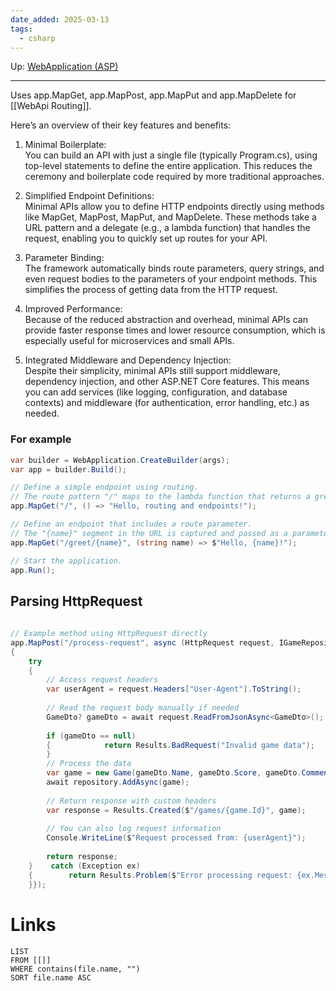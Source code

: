 ```yaml
---
date_added: 2025-03-13
tags:
  - csharp
---
```

Up: [WebApplication (ASP)](WebApplication%20(ASP).md)
___

Uses 
app.MapGet, app.MapPost, app.MapPut and app.MapDelete for [[WebApi Routing]].

Here’s an overview of their key features and benefits:

1. Minimal Boilerplate:  
    You can build an API with just a single file (typically Program.cs), using top-level statements to define the entire application. This reduces the ceremony and boilerplate code required by more traditional approaches.
    
2. Simplified Endpoint Definitions:  
    Minimal APIs allow you to define HTTP endpoints directly using methods like MapGet, MapPost, MapPut, and MapDelete. These methods take a URL pattern and a delegate (e.g., a lambda function) that handles the request, enabling you to quickly set up routes for your API.
    
3. Parameter Binding:  
    The framework automatically binds route parameters, query strings, and even request bodies to the parameters of your endpoint methods. This simplifies the process of getting data from the HTTP request.
    
4. Improved Performance:  
    Because of the reduced abstraction and overhead, minimal APIs can provide faster response times and lower resource consumption, which is especially useful for microservices and small APIs.
    
5. Integrated Middleware and Dependency Injection:  
    Despite their simplicity, minimal APIs still support middleware, dependency injection, and other ASP.NET Core features. This means you can add services (like logging, configuration, and database contexts) and middleware (for authentication, error handling, etc.) as needed.
### For example
```cs
var builder = WebApplication.CreateBuilder(args);
var app = builder.Build();

// Define a simple endpoint using routing.
// The route pattern "/" maps to the lambda function that returns a greeting.
app.MapGet("/", () => "Hello, routing and endpoints!");

// Define an endpoint that includes a route parameter.
// The "{name}" segment in the URL is captured and passed as a parameter to the lambda.
app.MapGet("/greet/{name}", (string name) => $"Hello, {name}!");

// Start the application.
app.Run();
```

## Parsing HttpRequest
```cs
  
// Example method using HttpRequest directly  
app.MapPost("/process-request", async (HttpRequest request, IGameRepository repository) =>  
{  
    try  
    {  
        // Access request headers  
        var userAgent = request.Headers["User-Agent"].ToString();  
  
        // Read the request body manually if needed  
        GameDto? gameDto = await request.ReadFromJsonAsync<GameDto>();  
  
        if (gameDto == null)  
        {            return Results.BadRequest("Invalid game data");  
        }  
        // Process the data  
        var game = new Game(gameDto.Name, gameDto.Score, gameDto.Comment);  
        await repository.AddAsync(game);  
  
        // Return response with custom headers  
        var response = Results.Created($"/games/{game.Id}", game);  
  
        // You can also log request information  
        Console.WriteLine($"Request processed from: {userAgent}");  
  
        return response;  
    }    catch (Exception ex)  
    {        return Results.Problem($"Error processing request: {ex.Message}");  
    }});
```
# Links
```dataview
LIST
FROM [[]]
WHERE contains(file.name, "")
SORT file.name ASC
```
